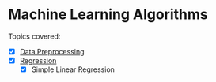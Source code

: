 # Machine Learning Algorithms

Topics covered:

- [x] [Data Preprocessing](Data-Preprocessing/data-preprocessing-template.py)
- [x] [Regression](Regression/Simple-Linear-Regression/simple_linear_regression.py)
    - [x] Simple Linear Regression
